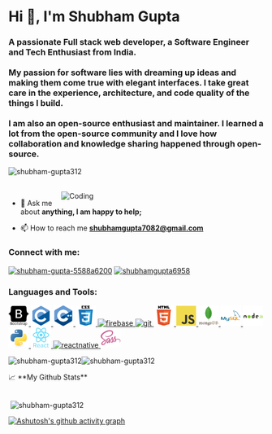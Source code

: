 <h1>Hi 👋, I'm Shubham Gupta</h1>
<h3>A passionate Full stack web developer, a Software Engineer and Tech Enthusiast from India.<br/> <br/>My passion for software lies with dreaming up ideas and making them come true with elegant interfaces. I take great care in the experience, architecture, and code quality of the things I build. <br/><br/>I am also an open-source enthusiast and maintainer. I learned a lot from the open-source community and I love how collaboration and knowledge sharing happened through open-source.</h3>

<p align="left"> <img src="https://komarev.com/ghpvc/?username=shubham-gupta312&label=Profile%20views&color=0e75b6&style=flat" alt="shubham-gupta312" /> </p>
<br/>
<img align="right" alt="Coding"  width="400" src="https://cdn.dribbble.com/users/1059583/screenshots/4171367/coding-freak.gif"/>

- 💬 Ask me about **anything, I am happy to help;**

- 📫 How to reach me **shubhamgupta7082@gmail.com**

<h3 align="left">Connect with me:</h3>
<p align="left">
<a href="https://linkedin.com/in/shubham-gupta-5588a6200" target="blank"><img align="center" src="https://raw.githubusercontent.com/rahuldkjain/github-profile-readme-generator/master/src/images/icons/Social/linked-in-alt.svg" alt="shubham-gupta-5588a6200" height="30" width="40" /></a>
<a href="https://instagram.com/shubhamgupta6958" target="blank"><img align="center" src="https://raw.githubusercontent.com/rahuldkjain/github-profile-readme-generator/master/src/images/icons/Social/instagram.svg" alt="shubhamgupta6958" height="30" width="40" /></a>
</p>

<h3 align="left">Languages and Tools:</h3>
<p align="left"> <a href="https://getbootstrap.com" target="_blank" rel="noreferrer"> <img src="https://raw.githubusercontent.com/devicons/devicon/master/icons/bootstrap/bootstrap-plain-wordmark.svg" alt="bootstrap" width="40" height="40"/> </a> <a href="https://www.cprogramming.com/" target="_blank" rel="noreferrer"> <img src="https://raw.githubusercontent.com/devicons/devicon/master/icons/c/c-original.svg" alt="c" width="40" height="40"/> </a> <a href="https://www.w3schools.com/cpp/" target="_blank" rel="noreferrer"> <img src="https://raw.githubusercontent.com/devicons/devicon/master/icons/cplusplus/cplusplus-original.svg" alt="cplusplus" width="40" height="40"/> </a> <a href="https://www.w3schools.com/css/" target="_blank" rel="noreferrer"> <img src="https://raw.githubusercontent.com/devicons/devicon/master/icons/css3/css3-original-wordmark.svg" alt="css3" width="40" height="40"/> </a> <a href="https://firebase.google.com/" target="_blank" rel="noreferrer"> <img src="https://www.vectorlogo.zone/logos/firebase/firebase-icon.svg" alt="firebase" width="40" height="40"/> </a> <a href="https://git-scm.com/" target="_blank" rel="noreferrer"> <img src="https://www.vectorlogo.zone/logos/git-scm/git-scm-icon.svg" alt="git" width="40" height="40"/> </a> <a href="https://www.w3.org/html/" target="_blank" rel="noreferrer"> <img src="https://raw.githubusercontent.com/devicons/devicon/master/icons/html5/html5-original-wordmark.svg" alt="html5" width="40" height="40"/> </a> <a href="https://developer.mozilla.org/en-US/docs/Web/JavaScript" target="_blank" rel="noreferrer"> <img src="https://raw.githubusercontent.com/devicons/devicon/master/icons/javascript/javascript-original.svg" alt="javascript" width="40" height="40"/> </a> <a href="https://www.mongodb.com/" target="_blank" rel="noreferrer"> <img src="https://raw.githubusercontent.com/devicons/devicon/master/icons/mongodb/mongodb-original-wordmark.svg" alt="mongodb" width="40" height="40"/> </a> <a href="https://www.mysql.com/" target="_blank" rel="noreferrer"> <img src="https://raw.githubusercontent.com/devicons/devicon/master/icons/mysql/mysql-original-wordmark.svg" alt="mysql" width="40" height="40"/> </a> <a href="https://nodejs.org" target="_blank" rel="noreferrer"> <img src="https://raw.githubusercontent.com/devicons/devicon/master/icons/nodejs/nodejs-original-wordmark.svg" alt="nodejs" width="40" height="40"/> </a> <a href="https://www.python.org" target="_blank" rel="noreferrer"> <img src="https://raw.githubusercontent.com/devicons/devicon/master/icons/python/python-original.svg" alt="python" width="40" height="40"/> </a> <a href="https://reactjs.org/" target="_blank" rel="noreferrer"> <img src="https://raw.githubusercontent.com/devicons/devicon/master/icons/react/react-original-wordmark.svg" alt="react" width="40" height="40"/> </a> <a href="https://reactnative.dev/" target="_blank" rel="noreferrer"> <img src="https://reactnative.dev/img/header_logo.svg" alt="reactnative" width="40" height="40"/> </a> <a href="https://sass-lang.com" target="_blank" rel="noreferrer"> <img src="https://raw.githubusercontent.com/devicons/devicon/master/icons/sass/sass-original.svg" alt="sass" width="40" height="40"/> </a> </p>

<p><img align="left" src="https://github-readme-stats.vercel.app/api/top-langs?username=shubham-gupta312&show_icons=true&locale=en&theme=gotham" alt="shubham-gupta312" /></p>

<p><img src="https://github-readme-streak-stats.herokuapp.com/?user=shubham-gupta312&theme=gotham" alt="shubham-gupta312" /></p>
📈 **My Github Stats**
<br/>
<br/>
<p>&nbsp;<img align="center" src="https://github-readme-stats.vercel.app/api?username=shubham-gupta312&show_icons=true&theme=gotham" alt="shubham-gupta312" /></p>

[![Ashutosh's github activity graph](https://github-readme-activity-graph.cyclic.app/graph?username=Shubham-Gupta312&bg_color=d1fffe&color=9e4c98&line=51bde1&point=908989&area=true&hide_border=true)](https://github.com/ashutosh00710/github-readme-activity-graph)


